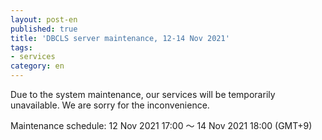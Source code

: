 ```yaml
---
layout: post-en
published: true
title: 'DBCLS server maintenance, 12-14 Nov 2021'
tags:
- services
category: en
---
```


Due to the system maintenance, our services will be temporarily unavailable. We are sorry for the inconvenience.

Maintenance schedule: 12 Nov 2021 17:00 〜 14 Nov 2021 18:00 (GMT+9)
